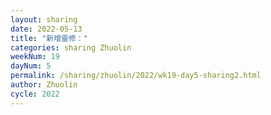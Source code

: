 ```yaml
---
layout: sharing
date: 2022-05-13
title: "新增靈修："
categories: sharing Zhuolin
weekNum: 19
dayNum: 5
permalink: /sharing/zhuolin/2022/wk19-day5-sharing2.html
author: Zhuolin
cycle: 2022
---  
```

